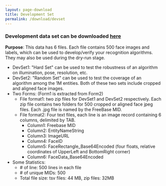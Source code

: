 ```yaml
---
layout: page-download
title: Development Set
permalink: /download/devset
---
```


### Development data set can be downloaded [here](https://msceleb.blob.core.windows.net/ms-celeb-v1-dev?restype=container&amp;comp=list)
**Purpose**: This data has 6 files. Each file contains 500 face images and labels, which can be used to develop/verify your recognition algorithms. They may also be used during the dry-run stage. 
  * DevSet1: "Hard Set" can be used to test the robustness of an algorithm on illumination, pose, resolution, etc. 
  * DevSet2: "Random Set" can be used to test the coverage of an algorithm among the 1M entities. Both of these two sets include cropped and aligned face images.
* Two Forms: (Form1 is extracted from Form2)
  * File format1: two zip files for DevSet1 and DevSet2 respectively. Each zip file contains two folders for 500 cropped or aligned face jpeg files. Each .jpg file is named by the FreeBase MID.
  * File format2: Four text files, each line is an image record containing 6 columns, delimited by TAB.
    * Column1: Freebase MID
    * Column2: EntityNameString
    * Column3: ImageURL
    * Column4: FaceID
    * Column5: FaceRectangle_Base64Encoded (four floats, relative coordinates of UpperLeft and BottomRight corner)
    * Column6: FaceData_Base64Encoded
* Some Statistics:
  * \# of line: 500 lines in each file
  * \# of unique MIDs: 500
  * Total file size: tsv files: 44 MB, zip files: 32MB